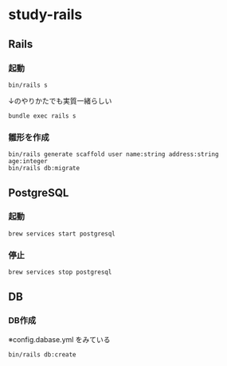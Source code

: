 # study-rails

## Rails
### 起動

```
bin/rails s
```

↓のやりかたでも実質一緒らしい

```
bundle exec rails s
```

### 雛形を作成

```
bin/rails generate scaffold user name:string address:string age:integer
bin/rails db:migrate
```


## PostgreSQL
### 起動

```
brew services start postgresql
```

### 停止

```
brew services stop postgresql
```

## DB
### DB作成
※config.dabase.yml をみている

```
bin/rails db:create
```

